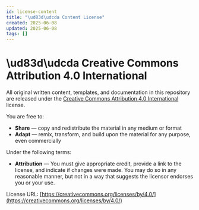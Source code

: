 ```yaml
---
id: license-content
title: "\ud83d\udcda Content License"
created: 2025-06-08
updated: 2025-06-08
tags: []
---
```


# \ud83d\udcda Creative Commons Attribution 4.0 International

All original written content, templates, and documentation in this repository are
released under the [Creative Commons Attribution 4.0 International](https://creativecommons.org/licenses/by/4.0/) license.

You are free to:

- **Share** — copy and redistribute the material in any medium or format
- **Adapt** — remix, transform, and build upon the material for any purpose, even commercially

Under the following terms:

- **Attribution** — You must give appropriate credit, provide a link to the license, and indicate if changes were made. You may do so in any reasonable manner, but not in a way that suggests the licensor endorses you or your use.

License URL: [https://creativecommons.org/licenses/by/4.0/](https://creativecommons.org/licenses/by/4.0/)
